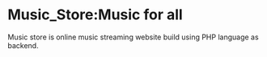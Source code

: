 # Music_Store:Music for all
Music store is online music streaming website build using PHP language as backend.

